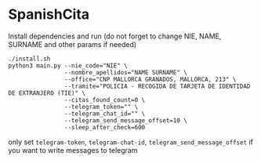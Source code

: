# SpanishCita

Install dependencies and run
(do not forget to change NIE, NAME, SURNAME and other params if needed)

```(bash)
./install.sh
python3 main.py --nie_code="NIE" \
                --nombre_apellidos="NAME SURNAME" \
                --office="CNP MALLORCA GRANADOS, MALLORCA, 213" \
                --tramite="POLICIA - RECOGIDA DE TARJETA DE IDENTIDAD DE EXTRANJERO (TIE)" \
                --citas_found_count=0 \
                --telegram_token="" \
                --telegram_chat_id="" \
                --telegram_send_message_offset=10 \
                --sleep_after_check=600
```

only set `telegram-token`, `telegram-chat-id`, `telegram_send_message_offset` if you want to write messages to telegram
